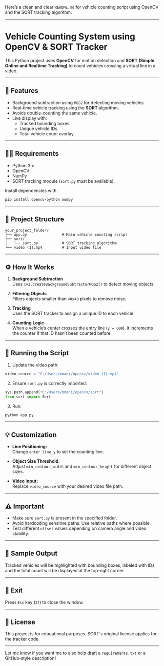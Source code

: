  Here’s a clean and clear `README.md` for vehicle counting script using OpenCV and the SORT tracking algorithm:

---

# Vehicle Counting System using OpenCV & SORT Tracker

This Python project uses **OpenCV** for motion detection and **SORT (Simple Online and Realtime Tracking)** to count vehicles crossing a virtual line in a video.

---

## 🚗 Features

- Background subtraction using `MOG2` for detecting moving vehicles.
- Real-time vehicle tracking using the **SORT** algorithm.
- Avoids double-counting the same vehicle.
- Live display with:
  - Tracked bounding boxes.
  - Unique vehicle IDs.
  - Total vehicle count overlay.

---

## 🧑‍💻 Requirements

- Python 3.x
- OpenCV
- NumPy
- SORT tracking module (`sort.py` must be available).

Install dependencies with:

```bash
pip install opencv-python numpy
```

---

## 📁 Project Structure

```
your_project_folder/
├── app.py                # Main vehicle counting script
├── sort/
│   └── sort.py           # SORT tracking algorithm
└── video (1).mp4         # Input video file
```

---

## ⚙️ How It Works

1. **Background Subtraction**  
   Uses `cv2.createBackgroundSubtractorMOG2()` to detect moving objects.

2. **Filtering Objects**  
   Filters objects smaller than `40x40` pixels to remove noise.

3. **Tracking**  
   Uses the SORT tracker to assign a unique ID to each vehicle.

4. **Counting Logic**  
   When a vehicle’s center crosses the entry line (`y = 600`), it increments the counter if that ID hasn’t been counted before.

---

## 🏁 Running the Script

1. Update the video path:

```python
video_source = "C:/Users/mmani/opencv/video (1).mp4"
```

2. Ensure `sort.py` is correctly imported:

```python
sys.path.append("C:/Users/mmani/opencv/sort")
from sort import Sort
```

3. Run:

```bash
python app.py
```

---

## 💡 Customization

- **Line Positioning:**  
  Change `enter_line_y` to set the counting line.

- **Object Size Threshold:**  
  Adjust `min_contour_width` and `min_contour_height` for different object sizes.

- **Video Input:**  
  Replace `video_source` with your desired video file path.

---

## ⚠️ Important

- Make sure `sort.py` is present in the specified folder.
- Avoid hardcoding sensitive paths. Use relative paths where possible.
- Test different `offset` values depending on camera angle and video stability.

---

## 📸 Sample Output

Tracked vehicles will be highlighted with bounding boxes, labeled with IDs, and the total count will be displayed at the top-right corner.

---

## 🧹 Exit

Press `Esc` key (`27`) to close the window.

---

## 📄 License

This project is for educational purposes. SORT's original license applies for the tracker code.

---

Let me know if you want me to also help draft a `requirements.txt` or a GitHub-style description!
